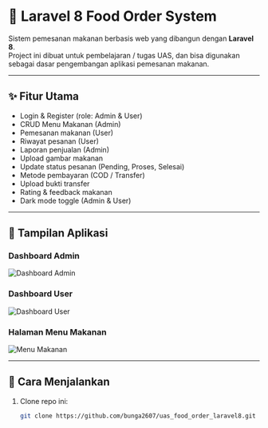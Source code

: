 # 🍔 Laravel 8 Food Order System  

Sistem pemesanan makanan berbasis web yang dibangun dengan **Laravel 8**.  
Project ini dibuat untuk pembelajaran / tugas UAS, dan bisa digunakan sebagai dasar pengembangan aplikasi pemesanan makanan.  

---

## ✨ Fitur Utama
- Login & Register (role: Admin & User)  
- CRUD Menu Makanan (Admin)  
- Pemesanan makanan (User)  
- Riwayat pesanan (User)  
- Laporan penjualan (Admin)  
- Upload gambar makanan  
- Update status pesanan (Pending, Proses, Selesai)  
- Metode pembayaran (COD / Transfer)  
- Upload bukti transfer  
- Rating & feedback makanan  
- Dark mode toggle (Admin & User)  

---

## 📸 Tampilan Aplikasi  

### Dashboard Admin  
![Dashboard Admin](https://raw.githubusercontent.com/bunga2607/uas_food_order_laravel8/main/screenshots/dashboard_admin.png)  

### Dashboard User  
![Dashboard User](https://raw.githubusercontent.com/bunga2607/uas_food_order_laravel8/main/screenshots/dashboard_user.png)  

### Halaman Menu Makanan  
![Menu Makanan](https://raw.githubusercontent.com/bunga2607/uas_food_order_laravel8/main/screenshots/menu.png)  

---

## 🚀 Cara Menjalankan
1. Clone repo ini:  
   ```bash
   git clone https://github.com/bunga2607/uas_food_order_laravel8.git

